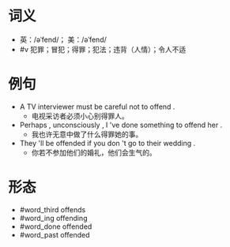 # 词义
- 英：/əˈfend/； 美：/əˈfend/
- #v 犯罪；冒犯；得罪；犯法；违背（人情）；令人不适
# 例句
- A TV interviewer must be careful not to offend .
	- 电视采访者必须小心别得罪人。
- Perhaps , unconsciously , I 've done something to offend her .
	- 我也许无意中做了什么得罪她的事。
- They 'll be offended if you don 't go to their wedding .
	- 你若不参加他们的婚礼，他们会生气的。
# 形态
- #word_third offends
- #word_ing offending
- #word_done offended
- #word_past offended
